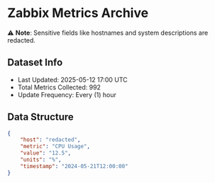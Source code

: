 # Zabbix Metrics Archive

⚠️ **Note**: Sensitive fields like hostnames and system descriptions are redacted.

## Dataset Info
- Last Updated: 2025-05-12 17:00 UTC
- Total Metrics Collected: 992
- Update Frequency: Every (1) hour

## Data Structure
```json
{
    "host": "redacted",
    "metric": "CPU Usage",
    "value": "12.5",
    "units": "%",
    "timestamp": "2024-05-21T12:00:00"
}
```
